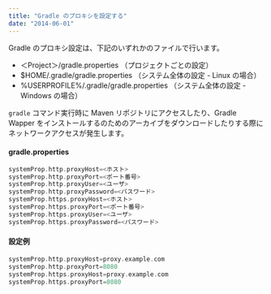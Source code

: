 ```yaml
---
title: "Gradle のプロキシを設定する"
date: "2014-06-01"
---
```


Gradle のプロキシ設定は、下記のいずれかのファイルで行います。

* ＜Project＞/gradle.properties  （プロジェクトごとの設定）
* $HOME/.gradle/gradle.properties （システム全体の設定 - Linux の場合）
* %USERPROFILE%/.gradle/gradle.properties （システム全体の設定 - Windows の場合）

`gradle` コマンド実行時に Maven リポジトリにアクセスしたり、Gradle Wapper をインストールするのためのアーカイブをダウンロードしたりする際にネットワークアクセスが発生します。

#### gradle.properties
```groovy
systemProp.http.proxyHost=<ホスト>
systemProp.http.proxyPort=<ポート番号>
systemProp.http.proxyUser=<ユーザ>
systemProp.http.proxyPassword=<パスワード>
systemProp.https.proxyHost=<ホスト>
systemProp.https.proxyPort=<ポート番号>
systemProp.https.proxyUser=<ユーザ>
systemProp.https.proxyPassword=<パスワード>
```

#### 設定例
```groovy
systemProp.http.proxyHost=proxy.example.com
systemProp.http.proxyPort=8080
systemProp.https.proxyHost=proxy.example.com
systemProp.https.proxyPort=8080
```
